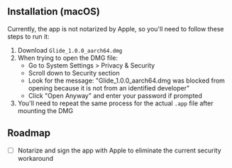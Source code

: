 ## Installation (macOS)

Currently, the app is not notarized by Apple, so you'll need to follow these steps to run it:

1. Download `Glide_1.0.0_aarch64.dmg`
2. When trying to open the DMG file:
   - Go to System Settings > Privacy & Security
   - Scroll down to Security section
   - Look for the message: "Glide_1.0.0_aarch64.dmg was blocked from opening because it is not from an identified developer"
   - Click "Open Anyway" and enter your password if prompted
3. You'll need to repeat the same process for the actual `.app` file after mounting the DMG

## Roadmap

- [ ] Notarize and sign the app with Apple to eliminate the current security workaround
